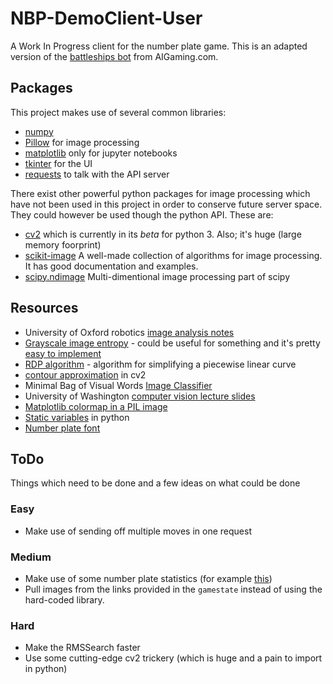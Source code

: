 # NBP-DemoClient-User

A Work In Progress client for the number plate game. This is an adapted version of the [battleships bot](https://test.aigaming.com/Help?url=downloads) from AIGaming.com.

## Packages

This project makes use of several common libraries:

- [numpy](http://www.numpy.org)
- [Pillow](http://pillow.readthedocs.io) for image processing
- [matplotlib](https://matplotlib.org) only for jupyter notebooks
- [tkinter](https://wiki.python.org/moin/TkInter) for the UI
- [requests](http://docs.python-requests.org) to talk with the API server

There exist other powerful python packages for image processing which have not been used in this project in order to conserve future server space. They could however be used though the python API. These are:

- [cv2](https://docs.opencv.org/3.0-beta) which is currently in its _beta_ for python 3. Also; it's huge (large memory foorprint)
- [scikit-image](http://scikit-image.org) A well-made collection of algorithms for image processing. It has good documentation and examples.
- [scipy.ndimage](https://docs.scipy.org/doc/scipy/reference/ndimage.html) Multi-dimentional image processing part of scipy

## Resources

- University of Oxford robotics [image analysis notes](http://www.robots.ox.ac.uk/~az/lectures/ia/)
- [Grayscale image entropy](http://uk.mathworks.com/help/images/ref/entropy.html) - could be useful for something and it's pretty [easy to implement](http://snipplr.com/view/20341/image-entropy-from-pil-histogram/)
- [RDP algorithm](https://en.wikipedia.org/wiki/Ramer–Douglas–Peucker_algorithm) - algorithm for simplifying a piecewise linear curve
- [contour approximation](http://opencv-python-tutroals.readthedocs.io/en/latest/py_tutorials/py_imgproc/py_contours/py_contour_features/py_contour_features.html) in cv2
- Minimal Bag of Visual Words [Image Classifier](https://github.com/shackenberg/Minimal-Bag-of-Visual-Words-Image-Classifier)
- University of Washington [computer vision lecture slides](https://courses.cs.washington.edu/courses/cse455/09wi/Lects/)
- [Matplotlib colormap in a PIL image](https://stackoverflow.com/questions/10965417/how-to-convert-numpy-array-to-pil-image-applying-matplotlib-colormap)
- [Static variables](https://stackoverflow.com/questions/279561/what-is-the-python-equivalent-of-static-variables-inside-a-function) in python
- [Number plate font](https://www.dafont.com/uk-number-plate.font)

## ToDo

Things which need to be done and a few ideas on what could be done

### Easy

- Make use of sending off multiple moves in one request

### Medium

- Make use of some number plate statistics (for example [this](https://www.gov.uk/vehicle-registration/q-registration-numbers))
- Pull images from the links provided in the `gamestate` instead of using the hard-coded library.

### Hard

- Make the RMSSearch faster
- Use some cutting-edge cv2 trickery (which is huge and a pain to import in python)